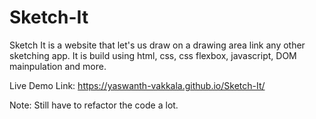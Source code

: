 # Sketch-It

Sketch It is a website that let's us draw on a drawing area link any other sketching app. It is build using html, css, css flexbox,
javascript, DOM mainpulation and more. 

Live Demo Link: https://yaswanth-vakkala.github.io/Sketch-It/

Note: Still have to refactor the code a lot.